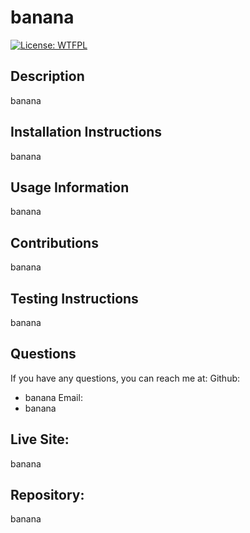 # banana
[![License: WTFPL](https://img.shields.io/badge/License-WTFPL-brightgreen.svg)](http://www.wtfpl.net/about/)

## Description
banana

## Installation Instructions
banana

## Usage Information
banana

## Contributions
banana

## Testing Instructions
banana

## Questions
If you have any questions, you can reach me at:
Github:
- banana
Email:
- banana

## Live Site: 
banana

## Repository: 
banana